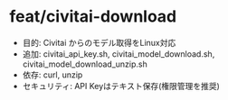 # feat/civitai-download

- 目的: Civitai からのモデル取得をLinux対応
- 追加: civitai_api_key.sh, civitai_model_download.sh, civitai_model_download_unzip.sh
- 依存: curl, unzip
- セキュリティ: API Keyはテキスト保存(権限管理を推奨)
